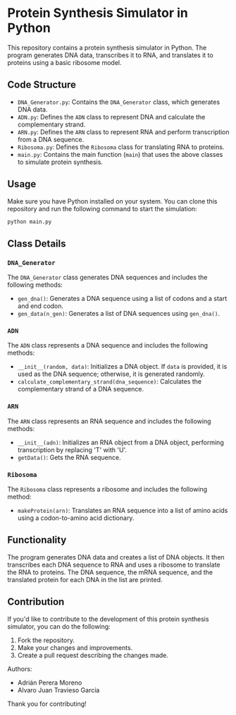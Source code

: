 


# Protein Synthesis Simulator in Python

This repository contains a protein synthesis simulator in Python. The program generates DNA data, transcribes it to RNA, and translates it to proteins using a basic ribosome model.

## Code Structure

- `DNA_Generator.py`: Contains the `DNA_Generator` class, which generates DNA data.
- `ADN.py`: Defines the `ADN` class to represent DNA and calculate the complementary strand.
- `ARN.py`: Defines the `ARN` class to represent RNA and perform transcription from a DNA sequence.
- `Ribosoma.py`: Defines the `Ribosoma` class for translating RNA to proteins.
- `main.py`: Contains the main function (`main`) that uses the above classes to simulate protein synthesis.

## Usage

Make sure you have Python installed on your system. You can clone this repository and run the following command to start the simulation:

```bash
python main.py
```

## Class Details

### `DNA_Generator`

The `DNA_Generator` class generates DNA sequences and includes the following methods:

- `gen_dna()`: Generates a DNA sequence using a list of codons and a start and end codon.
- `gen_data(n_gen)`: Generates a list of DNA sequences using `gen_dna()`.

### `ADN`

The `ADN` class represents a DNA sequence and includes the following methods:

- `__init__(random, data)`: Initializes a DNA object. If `data` is provided, it is used as the DNA sequence; otherwise, it is generated randomly.
- `calculate_complementary_strand(dna_sequence)`: Calculates the complementary strand of a DNA sequence.

### `ARN`

The `ARN` class represents an RNA sequence and includes the following methods:

- `__init__(adn)`: Initializes an RNA object from a DNA object, performing transcription by replacing 'T' with 'U'.
- `getData()`: Gets the RNA sequence.

### `Ribosoma`

The `Ribosoma` class represents a ribosome and includes the following method:

- `makeProtein(arn)`: Translates an RNA sequence into a list of amino acids using a codon-to-amino acid dictionary.

## Functionality

The program generates DNA data and creates a list of DNA objects. It then transcribes each DNA sequence to RNA and uses a ribosome to translate the RNA to proteins. The DNA sequence, the mRNA sequence, and the translated protein for each DNA in the list are printed.

## Contribution

If you'd like to contribute to the development of this protein synthesis simulator, you can do the following:

1. Fork the repository.
2. Make your changes and improvements.
3. Create a pull request describing the changes made.

Authors:
- Adrián Perera Moreno
- Alvaro Juan Travieso García

Thank you for contributing!
